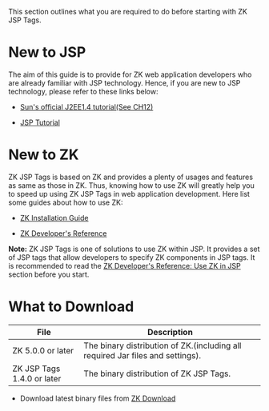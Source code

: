 This section outlines what you are required to do before
starting with ZK JSP Tags.

# New to JSP

The aim of this guide is to provide for ZK web application developers
who are already familiar with JSP technology. Hence, if you are new to
JSP technology, please refer to these links below:

- [Sun's official J2EE1.4 tutorial(See CH12)](http://java.sun.com/j2ee/1.4/docs/tutorial/doc/)


- [JSP Tutorial](http://www.jsptut.com/)

# New to ZK

ZK JSP Tags is based on ZK and provides a plenty of usages and features
as same as those in ZK. Thus, knowing how to use ZK will greatly help
you to speed up using ZK JSP Tags in web application development. Here
list some guides about how to use ZK:

- [ZK Installation Guide](zk_installation_guide/before_you_start)

<!-- -->

- [ZK Developer's Reference]({{site.baseurl}}/zk_dev_ref)

**Note:** ZK JSP Tags is one of solutions to use ZK within JSP. It
provides a set of JSP tags that allow developers to specify ZK
components in JSP tags. It is recommended to read the [ZK Developer's Reference: Use ZK in JSP]({{site.baseurl}}/zk_dev_ref/integration/use_zk_in_jsp)
section before you start.

# What to Download

| **File**                   | **Description**                                                                |
|----------------------------|--------------------------------------------------------------------------------|
| ZK 5.0.0 or later          | The binary distribution of ZK.(including all required Jar files and settings). |
| ZK JSP Tags 1.4.0 or later | The binary distribution of ZK JSP Tags.                                        |

- Download latest binary files from [ZK Download](http://www.zkoss.org/download/)

